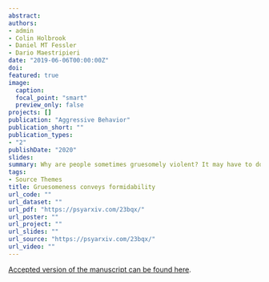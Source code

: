 ```yaml
---
abstract:
authors:
- admin
- Colin Holbrook
- Daniel MT Fessler
- Dario Maestripieri
date: "2019-06-06T00:00:00Z"
doi: 
featured: true
image:
  caption:
  focal_point: "smart"
  preview_only: false
projects: []
publication: "Aggressive Behavior"
publication_short: ""
publication_types:
- "2"
publishDate: "2020"
slides:
summary: Why are people sometimes gruesomely violent? It may have to do with how it affects their perceived formidability
tags:
- Source Themes
title: Gruesomeness conveys formidability
url_code: ""
url_dataset: ""
url_pdf: "https://psyarxiv.com/23bqx/"
url_poster: ""
url_project: ""
url_slides: ""
url_source: "https://psyarxiv.com/23bqx/"
url_video: ""
---
```



[Accepted version of the manuscript can be found here](https://psyarxiv.com/23bqx/).
